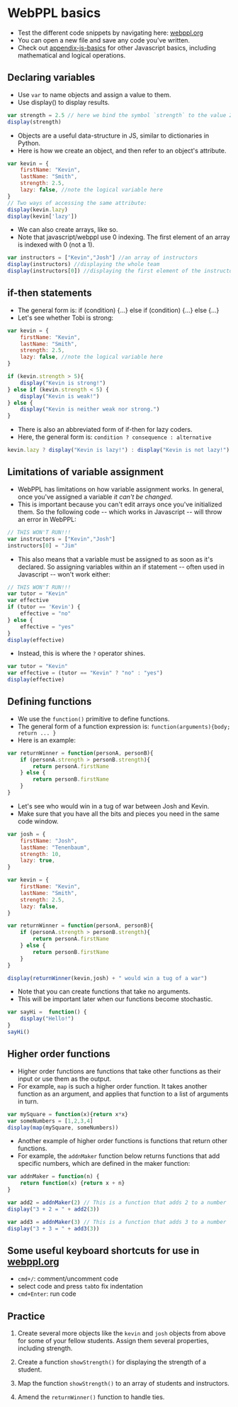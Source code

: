 # WebPPL basics

- Test the different code snippets by navigating here: [webppl.org](http://webppl.org)
- You can open a new file and save any code you've written.
- Check out [appendix-js-basics](http://probmods.org/chapters/13-appendix-js-basics.html) for other Javascript basics, including mathematical and logical operations.

## Declaring variables

- Use `var` to name objects and assign a value to them.
- Use display() to display results.

```javascript
var strength = 2.5 // here we bind the symbol `strength` to the value 2.5
display(strength)
```

- Objects are a useful data-structure in JS, similar to dictionaries in Python.
- Here is how we create an object, and then refer to an object's attribute.

```javascript
var kevin = {
	firstName: "Kevin",
	lastName: "Smith",
	strength: 2.5,
	lazy: false, //note the logical variable here
}
// Two ways of accessing the same attribute:
display(kevin.lazy)
display(kevin['lazy'])
```

- We can also create arrays, like so.
- Note that javascript/webppl use 0 indexing. The first element of an array is indexed with 0 (not a 1).

```javascript
var instructors = ["Kevin","Josh"] //an array of instructors
display(instructors) //displaying the whole team
display(instructors[0]) //displaying the first element of the instructor team
```

## if-then statements

- The general form is: if (condition) {...} else if (condition) {...} else {...}
- Let's see whether Tobi is strong:

```javascript
var kevin = {
	firstName: "Kevin",
	lastName: "Smith",
	strength: 2.5,
	lazy: false, //note the logical variable here
}

if (kevin.strength > 5){
	display("Kevin is strong!")
} else if (kevin.strength < 5) {
	display("Kevin is weak!")
} else {
	display("Kevin is neither weak nor strong.")
}
```

- There is also an abbreviated form of if-then for lazy coders.
- Here, the general form is: `condition ? consequence : alternative`

```javascript
kevin.lazy ? display("Kevin is lazy!") : display("Kevin is not lazy!")
```

## Limitations of variable assignment

- WebPPL has limitations on how variable assignment works. In general, once you've assigned a variable *it can't be changed*.
- This is important because you can't edit arrays once you've initialized them. So the following code -- which works in Javascript -- will throw an error in WebPPL:

```javascript
// THIS WON'T RUN!!!
var instructors = ["Kevin","Josh"]
instructors[0] = "Jim"
```

- This also means that a variable must be assigned to as soon as it's declared. So assigning variables within an if statement -- often used in Javascript -- won't work either:

```javascript
// THIS WON'T RUN!!!
var tutor = "Kevin"
var effective
if (tutor == 'Kevin') {
	effective = "no"
} else {
	effective = "yes"
}
display(effective)
```

- Instead, this is where the `?` operator shines.

```javascript
var tutor = "Kevin"
var effective = (tutor == "Kevin" ? "no" : "yes")
display(effective)
```


## Defining functions

- We use the `function()` primitive to define functions.
- The general form of a function expression is: `function(arguments){body; return ... }`
- Here is an example:

```javascript
var returnWinner = function(personA, personB){
	if (personA.strength > personB.strength){
		return personA.firstName
	} else {
		return personB.firstName
	}  
}
```

- Let's see who would win in a tug of war between Josh and Kevin.
- Make sure that you have all the bits and pieces you need in the same code window.

```javascript
var josh = {
	firstName: "Josh",
	lastName: "Tenenbaum",
	strength: 10,
	lazy: true,
}

var kevin = {
	firstName: "Kevin",
	lastName: "Smith",
	strength: 2.5,
	lazy: false,
}

var returnWinner = function(personA, personB){
	if (personA.strength > personB.strength){
		return personA.firstName
	} else {
		return personB.firstName
	}  
}

display(returnWinner(kevin,josh) + " would win a tug of a war")
```

- Note that you can create functions that take no arguments.
- This will be important later when our functions become stochastic.

```javascript
var sayHi =  function() {
	display("Hello!")
}
sayHi()
```

## Higher order functions

- Higher order functions are functions that take other functions as their input or use them as the output.
- For example, `map` is such a higher order function. It takes another function as an argument, and applies that function to a list of arguments in turn.

```javascript
var mySquare = function(x){return x*x}
var someNumbers = [1,2,3,4]
display(map(mySquare, someNumbers))
```

- Another example of higher order functions is functions that return other functions.
- For example, the `addnMaker` function below returns functions that add specific numbers, which are defined in the maker function:

```javascript
var addnMaker = function(n) {
	return function(x) {return x + n}
}

var add2 = addnMaker(2) // This is a function that adds 2 to a number
display("3 + 2 = " + add2(3))

var add3 = addnMaker(3) // This is a function that adds 3 to a number
display("3 + 3 = " + add3(3))
```

## Some useful keyboard shortcuts for use in [webppl.org](http://webppl.org)

- `cmd+/`: comment/uncomment code
- select code and press `tab`to fix indentation
- `cmd+Enter`: run code

## Practice

1. Create several more objects like the `kevin` and `josh` objects from above for some of your fellow students. Assign them several properties, including strength.

<!--
- SOLUTION:

```javascript
var kevin = {
	firstName: "Kevin", lastName: "Smith", strength: 4
}

var josh = {
	firstName: "Josh", lastName: "Tenenbaum", strength: 12
}

var joao = {
	firstName: "Joao", lastName: "Loula", strength: 12
}

var cathy = {
	firstName: "Cathy", lastName: "Wong", strength: 12
}
```-->

2. Create a function `showStrength()` for displaying the strength of a student.

<!--
- SOLUTION:

```javascript
var showStrength = function(person) {
	display(person.strength)
}
showStrength(kevin)
```-->

3. Map the function `showStrength()` to an array of students and instructors.

<!--
- SOLUTION:

```javascript
// Map the showStrength() function onto a group
var everyone = [kevin, josh, joao, cathy]
display("Everyone's strengths:")
map(showStrength, everyone)
```-->

4. Amend the `returnWinner()` function to handle ties.

<!--
-SOLUTION:

```javascript
var returnWinner = function(personA, personB){
	if (personA.strength > personB.strength){
		return [personA.lastName, personA.firstName]
	} else  if (personA.strength < personB.strength){
		return [personB.lastName, personB.firstName]
	} else {
		return ["tied","match"]
	}
}

display(returnWinner(kevin, joao) + " won a tug of war")
display(returnWinner(joao, cathy) + " won a tug of war")

```-->
